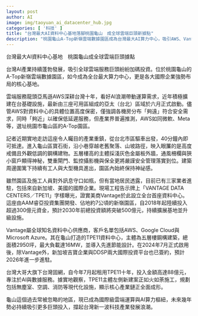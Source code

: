 ```yaml
---
layout: post
author: AI
image: img/taoyuan_ai_datacenter_hub.jpg
categories: [ '科技' ]
title: "台灣最大AI資料中心基地落腳桃園龜山　成全球雲端巨頭新據點"
description: "桃園龜山A-Top新嶺雲端數據園區成為台灣最大AI算力中心，吸引AWS、Vantage、吉寶等國際企業布局，預計2030年前總投資額突破500億元，推動桃園成為亞洲AI與雲端運算新樞紐。"
---
```

台灣最大AI資料中心基地　桃園龜山成全球雲端巨頭據點

台灣AI產業持續蓬勃發展，吸引全球雲端服務巨頭紛紛加碼投資。位於桃園龜山的A-Top新嶺雲端數據園區，如今成為全台最大算力中心，更是各大國際企業強勢布局的核心基地。

雲端服務龍頭亞馬遜AWS深耕台灣十年，看好AI浪潮帶動運算需求，近年積極擴建在台基礎設施，最新由三座可用區組成的亞太（台北）區域於六月正式啟動。儘管AWS對資料中心的具體位置高度保密，僅強調各機房分布「夠遠」符合安全需求，同時「夠近」以確保低延遲服務，但產業界普遍推測，AWS如同微軟、Meta等，選址桃園市龜山區的A-Top園區。

記者近期實地走訪這座令人矚目的產業重鎮，從台北市區驅車出發，40分鐘內即可抵達。進入龜山區寶石街，沿小巷穿越老舊聚落、山坡路徑，映入眼簾的是高度戒備且外觀低調的鋼構建物。五層樓高的主體採淺灰色金屬板外牆，通風柵欄與狹小窗戶顯得神秘，雙重閘門、監控攝影機與保全更將嚴謹安全管理落實到位。建築周邊圍篱下持續有工人與大型機具進出，園區內始終保持神祕感。

雖然園區及施工人員對外訊息守口如瓶，但有當地居民透露，目前已有三家業者進駐，包括來自新加坡、美國的國際企業。現場工程告示牌上「VANTAGE DATA CENTERS／TPE11」字樣曝光，證實美商Vantage於此設立全台首座資料中心。這座由AAM睿亞投資集團開發、佔地約7公頃的新嶺園區，自2018年起陸續投入超過300億元資金，預計2030年前總投資額將突破500億元，持續擴展基地並升級設施。

Vantage屬全球知名資料中心供應商，客戶名單包括AWS、Google Cloud與Microsoft Azure。其在龜山打造的TPE11資料中心，主體為五層樓鋼構建築，總面積2950坪，最大負載達16MW，並導入先進節能設計。在2024年7月正式啟用後，除Vantage外，新加坡吉寶企業與DDSP兩大國際投資平台也已簽約，預計2026年進一步進駐。

台灣大哥大旗下台灣固網，自今年7月起租用TPE11十年，投入金額高達88億元，專注於AI與數據服務。據實地觀察，TPE11主體左側新建案正如火如荼施工，規劃包括無塵室、空調、消防等現代化設施，顯示核心產業鏈正全面成形。

龜山這個過去常被忽略的地區，現已成為國際級雲端運算與AI算力樞紐，未來幾年勢必持續吸引更多巨頭投入，撐起台灣新一波科技產業發展浪潮。